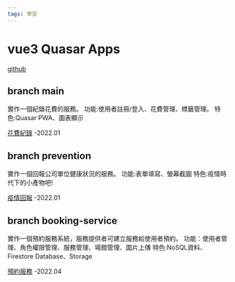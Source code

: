 ```yaml
---
tags: 學習
---
```


# vue3 Quasar Apps 

[github](https://github.com/lian0103/quasar-apps)

## branch main
實作一個紀錄花費的服務。
功能:使用者註冊/登入、花費管理、標籤管理。
特色:Quasar PWA、圖表顯示     

[花費紀錄](https://account-app-f70c0.web.app/#/)
-2022.01

## branch prevention
實作一個回報公司單位健康狀況的服務。
功能:表單填寫、螢幕截圖
特色:疫情時代下的小產物吧!     

[疫情回報](https://gt-prevent-record.firebaseapp.com/#/)
-2022.01

## branch booking-service
實作一個預約服務系統，服務提供者可建立服務給使用者預約。
功能：使用者管理、角色權限管理、服務管理、場館管理、圖片上傳
特色:NoSQL資料、Firestore Database、Storage     

[預約服務](https://book-service.firebaseapp.com/#/)
-2022.04
